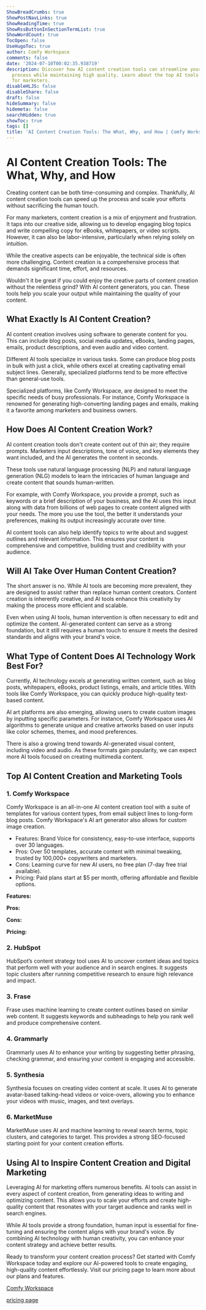 ```yaml
---
ShowBreadCrumbs: true
ShowPostNavLinks: true
ShowReadingTime: true
ShowRssButtonInSectionTermList: true
ShowWordCount: true
TocOpen: false
UseHugoToc: true
author: Comfy Workspace
comments: false
date: '2024-07-10T00:02:35.938719'
description: Discover how AI content creation tools can streamline your content creation
  process while maintaining high quality. Learn about the top AI tools and their benefits
  for marketers.
disableHLJS: false
disableShare: false
draft: false
hideSummary: false
hidemeta: false
searchHidden: true
showToc: true
tags: []
title: 'AI Content Creation Tools: The What, Why, and How | Comfy Workspace'
---
```


# AI Content Creation Tools: The What, Why, and How

Creating content can be both time-consuming and complex. Thankfully, AI content creation tools can speed up the process and scale your efforts without sacrificing the human touch.

For many marketers, content creation is a mix of enjoyment and frustration. It taps into our creative side, allowing us to develop engaging blog topics and write compelling copy for eBooks, whitepapers, or video scripts. However, it can also be labor-intensive, particularly when relying solely on intuition.

While the creative aspects can be enjoyable, the technical side is often more challenging. Content creation is a comprehensive process that demands significant time, effort, and resources.

Wouldn't it be great if you could enjoy the creative parts of content creation without the relentless grind? With AI content generators, you can. These tools help you scale your output while maintaining the quality of your content.

## What Exactly Is AI Content Creation?

AI content creation involves using software to generate content for you. This can include blog posts, social media updates, eBooks, landing pages, emails, product descriptions, and even audio and video content.

Different AI tools specialize in various tasks. Some can produce blog posts in bulk with just a click, while others excel at creating captivating email subject lines. Generally, specialized platforms tend to be more effective than general-use tools.

Specialized platforms, like Comfy Workspace, are designed to meet the specific needs of busy professionals. For instance, Comfy Workspace is renowned for generating high-converting landing pages and emails, making it a favorite among marketers and business owners.

## How Does AI Content Creation Work?

AI content creation tools don't create content out of thin air; they require prompts. Marketers input descriptions, tone of voice, and key elements they want included, and the AI generates the content in seconds.

These tools use natural language processing (NLP) and natural language generation (NLG) models to learn the intricacies of human language and create content that sounds human-written.

For example, with Comfy Workspace, you provide a prompt, such as keywords or a brief description of your business, and the AI uses this input along with data from billions of web pages to create content aligned with your needs. The more you use the tool, the better it understands your preferences, making its output increasingly accurate over time.

AI content tools can also help identify topics to write about and suggest outlines and relevant information. This ensures your content is comprehensive and competitive, building trust and credibility with your audience.

## Will AI Take Over Human Content Creation?

The short answer is no. While AI tools are becoming more prevalent, they are designed to assist rather than replace human content creators. Content creation is inherently creative, and AI tools enhance this creativity by making the process more efficient and scalable.

Even when using AI tools, human intervention is often necessary to edit and optimize the content. AI-generated content can serve as a strong foundation, but it still requires a human touch to ensure it meets the desired standards and aligns with your brand's voice.

## What Type of Content Does AI Technology Work Best For?

Currently, AI technology excels at generating written content, such as blog posts, whitepapers, eBooks, product listings, emails, and article titles. With tools like Comfy Workspace, you can quickly produce high-quality text-based content.

AI art platforms are also emerging, allowing users to create custom images by inputting specific parameters. For instance, Comfy Workspace uses AI algorithms to generate unique and creative artworks based on user inputs like color schemes, themes, and mood preferences.

There is also a growing trend towards AI-generated visual content, including video and audio. As these formats gain popularity, we can expect more AI tools focused on creating multimedia content.

## Top AI Content Creation and Marketing Tools

### 1. Comfy Workspace

Comfy Workspace is an all-in-one AI content creation tool with a suite of templates for various content types, from email subject lines to long-form blog posts. Comfy Workspace's AI art generator also allows for custom image creation.

- Features: Brand Voice for consistency, easy-to-use interface, supports over 30 languages.
- Pros: Over 50 templates, accurate content with minimal tweaking, trusted by 100,000+ copywriters and marketers.
- Cons: Learning curve for new AI users, no free plan (7-day free trial available).
- Pricing: Paid plans start at $5 per month, offering affordable and flexible options.

**Features:**

**Pros:**

**Cons:**

**Pricing:**

### 2. HubSpot

HubSpot’s content strategy tool uses AI to uncover content ideas and topics that perform well with your audience and in search engines. It suggests topic clusters after running competitive research to ensure high relevance and impact.

### 3. Frase

Frase uses machine learning to create content outlines based on similar web content. It suggests keywords and subheadings to help you rank well and produce comprehensive content.

### 4. Grammarly

Grammarly uses AI to enhance your writing by suggesting better phrasing, checking grammar, and ensuring your content is engaging and accessible.

### 5. Synthesia

Synthesia focuses on creating video content at scale. It uses AI to generate avatar-based talking-head videos or voice-overs, allowing you to enhance your videos with music, images, and text overlays.

### 6. MarketMuse

MarketMuse uses AI and machine learning to reveal search terms, topic clusters, and categories to target. This provides a strong SEO-focused starting point for your content creation efforts.

## Using AI to Inspire Content Creation and Digital Marketing

Leveraging AI for marketing offers numerous benefits. AI tools can assist in every aspect of content creation, from generating ideas to writing and optimizing content. This allows you to scale your efforts and create high-quality content that resonates with your target audience and ranks well in search engines.

While AI tools provide a strong foundation, human input is essential for fine-tuning and ensuring the content aligns with your brand's voice. By combining AI technology with human creativity, you can enhance your content strategy and achieve better results.

Ready to transform your content creation process? Get started with Comfy Workspace today and explore our AI-powered tools to create engaging, high-quality content effortlessly. Visit our pricing page to learn more about our plans and features.

[Comfy Workspace](https://comfyworkspace.com)

[pricing page](https://comfyworkspace.com/prices)